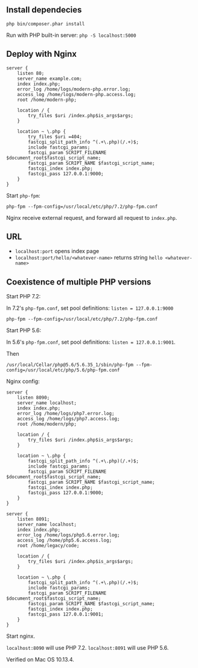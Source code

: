 ## Install dependecies
```
php bin/composer.phar install
```

Run with PHP built-in server: `php -S localhost:5000`

## Deploy with Nginx
```
server {
    listen 80;
    server_name example.com;
    index index.php;
    error_log /home/logs/modern-php.error.log;
    access_log /home/logs/modern-php.access.log;
    root /home/modern-php;

    location / {
        try_files $uri /index.php$is_args$args;
    }

    location ~ \.php {
        try_files $uri =404;
        fastcgi_split_path_info ^(.+\.php)(/.+)$;
        include fastcgi_params;
        fastcgi_param SCRIPT_FILENAME $document_root$fastcgi_script_name;
        fastcgi_param SCRIPT_NAME $fastcgi_script_name;
        fastcgi_index index.php;
        fastcgi_pass 127.0.0.1:9000;
    }
}
```

Start `php-fpm`:

```
php-fpm --fpm-config=/usr/local/etc/php/7.2/php-fpm.conf
```

Nginx receive external request, and forward all request to `index.php`.

## URL

* `localhost:port` opens index page
* `localhost:port/hello/<whatever-name>` returns string `hello <whatever-name>`

## Coexistence of multiple PHP versions

Start PHP 7.2:

In 7.2's `php-fpm.conf`, set pool definitions: `listen = 127.0.0.1:9000`
```
php-fpm --fpm-config=/usr/local/etc/php/7.2/php-fpm.conf
```

Start PHP 5.6:

In 5.6's `php-fpm.conf`, set pool definitions: `listen = 127.0.0.1:9001`.

Then
```
/usr/local/Cellar/php@5.6/5.6.35_1/sbin/php-fpm --fpm-config=/usr/local/etc/php/5.6/php-fpm.conf
```

Nginx config:
```
server {
    listen 8090;
    server_name localhost;
    index index.php;
    error_log /home/logs/php7.error.log;
    access_log /home/logs/php7.access.log;
    root /home/modern/php;
    
    location / {
        try_files $uri /index.php$is_args$args;
    }

    location ~ \.php {
        fastcgi_split_path_info ^(.+\.php)(/.+)$;
        include fastcgi_params;
        fastcgi_param SCRIPT_FILENAME $document_root$fastcgi_script_name;
        fastcgi_param SCRIPT_NAME $fastcgi_script_name;
        fastcgi_index index.php;
        fastcgi_pass 127.0.0.1:9000;
    }
}

server {
    listen 8091;
    server_name localhost;
    index index.php;
    error_log /home/logs/php5.6.error.log;
    access_log /home/php5.6.access.log;
    root /home/legacy/code;
    
    location / {
        try_files $uri /index.php$is_args$args;
    }

    location ~ \.php {
        fastcgi_split_path_info ^(.+\.php)(/.+)$;
        include fastcgi_params;
        fastcgi_param SCRIPT_FILENAME $document_root$fastcgi_script_name;
        fastcgi_param SCRIPT_NAME $fastcgi_script_name;
        fastcgi_index index.php;
        fastcgi_pass 127.0.0.1:9001;
    }
}
```

Start nginx.

`localhost:8090` will use PHP 7.2. `localhost:8091` will use PHP 5.6.

Verified on Mac OS 10.13.4.